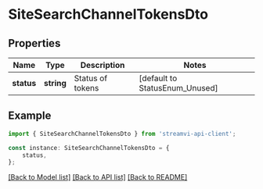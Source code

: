 # SiteSearchChannelTokensDto


## Properties

Name | Type | Description | Notes
------------ | ------------- | ------------- | -------------
**status** | **string** | Status of tokens | [default to StatusEnum_Unused]

## Example

```typescript
import { SiteSearchChannelTokensDto } from 'streamvi-api-client';

const instance: SiteSearchChannelTokensDto = {
    status,
};
```

[[Back to Model list]](../README.md#documentation-for-models) [[Back to API list]](../README.md#documentation-for-api-endpoints) [[Back to README]](../README.md)
